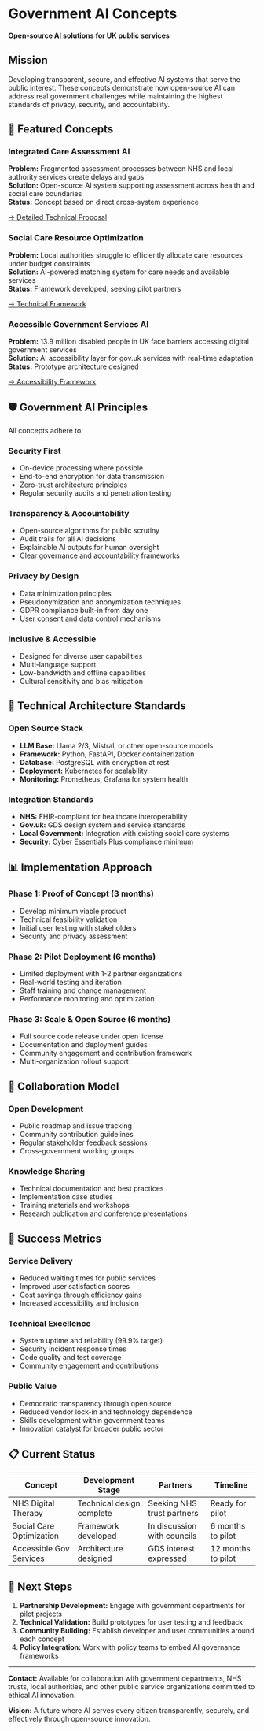 # Government AI Concepts
**Open-source AI solutions for UK public services**

## Mission

Developing transparent, secure, and effective AI systems that serve the public interest. These concepts demonstrate how open-source AI can address real government challenges while maintaining the highest standards of privacy, security, and accountability.

## 🎯 Featured Concepts

### Integrated Care Assessment AI
**Problem:** Fragmented assessment processes between NHS and local authority services create delays and gaps  
**Solution:** Open-source AI system supporting assessment across health and social care boundaries  
**Status:** Concept based on direct cross-system experience  

[→ Detailed Technical Proposal](./nhs-digital-therapy/README.md)

### Social Care Resource Optimization
**Problem:** Local authorities struggle to efficiently allocate care resources under budget constraints  
**Solution:** AI-powered matching system for care needs and available services  
**Status:** Framework developed, seeking pilot partners  

[→ Technical Framework](./social-care-optimization/README.md)

### Accessible Government Services AI
**Problem:** 13.9 million disabled people in UK face barriers accessing digital government services  
**Solution:** AI accessibility layer for gov.uk services with real-time adaptation  
**Status:** Prototype architecture designed  

[→ Accessibility Framework](./accessible-gov-services/README.md)

## 🛡️ Government AI Principles

All concepts adhere to:

### **Security First**
- On-device processing where possible
- End-to-end encryption for data transmission
- Zero-trust architecture principles
- Regular security audits and penetration testing

### **Transparency & Accountability**
- Open-source algorithms for public scrutiny
- Audit trails for all AI decisions
- Explainable AI outputs for human oversight
- Clear governance and accountability frameworks

### **Privacy by Design**
- Data minimization principles
- Pseudonymization and anonymization techniques
- GDPR compliance built-in from day one
- User consent and data control mechanisms

### **Inclusive & Accessible**
- Designed for diverse user capabilities
- Multi-language support
- Low-bandwidth and offline capabilities
- Cultural sensitivity and bias mitigation

## 🔧 Technical Architecture Standards

### **Open Source Stack**
- **LLM Base:** Llama 2/3, Mistral, or other open-source models
- **Framework:** Python, FastAPI, Docker containerization
- **Database:** PostgreSQL with encryption at rest
- **Deployment:** Kubernetes for scalability
- **Monitoring:** Prometheus, Grafana for system health

### **Integration Standards**
- **NHS:** FHIR-compliant for healthcare interoperability
- **Gov.uk:** GDS design system and service standards
- **Local Government:** Integration with existing social care systems
- **Security:** Cyber Essentials Plus compliance minimum

## 📊 Implementation Approach

### **Phase 1: Proof of Concept (3 months)**
- Develop minimum viable product
- Technical feasibility validation
- Initial user testing with stakeholders
- Security and privacy assessment

### **Phase 2: Pilot Deployment (6 months)**
- Limited deployment with 1-2 partner organizations
- Real-world testing and iteration
- Staff training and change management
- Performance monitoring and optimization

### **Phase 3: Scale & Open Source (6 months)**
- Full source code release under open license
- Documentation and deployment guides
- Community engagement and contribution framework
- Multi-organization rollout support

## 🤝 Collaboration Model

### **Open Development**
- Public roadmap and issue tracking
- Community contribution guidelines
- Regular stakeholder feedback sessions
- Cross-government working groups

### **Knowledge Sharing**
- Technical documentation and best practices
- Implementation case studies
- Training materials and workshops
- Research publication and conference presentations

## 🎯 Success Metrics

### **Service Delivery**
- Reduced waiting times for public services
- Improved user satisfaction scores
- Cost savings through efficiency gains
- Increased accessibility and inclusion

### **Technical Excellence**
- System uptime and reliability (99.9% target)
- Security incident response times
- Code quality and test coverage
- Community engagement and contributions

### **Public Value**
- Democratic transparency through open source
- Reduced vendor lock-in and technology dependence
- Skills development within government teams
- Innovation catalyst for broader public sector

## 📋 Current Status

| Concept | Development Stage | Partners | Timeline |
|---------|------------------|----------|----------|
| NHS Digital Therapy | Technical design complete | Seeking NHS trust partners | Ready for pilot |
| Social Care Optimization | Framework developed | In discussion with councils | 6 months to pilot |
| Accessible Gov Services | Architecture designed | GDS interest expressed | 12 months to pilot |

## 🚀 Next Steps

1. **Partnership Development:** Engage with government departments for pilot projects
2. **Technical Validation:** Build prototypes for user testing and feedback
3. **Community Building:** Establish developer and user communities around each concept
4. **Policy Integration:** Work with policy teams to embed AI governance frameworks

---

**Contact:** Available for collaboration with government departments, NHS trusts, local authorities, and other public service organizations committed to ethical AI innovation.

**Vision:** A future where AI serves every citizen transparently, securely, and effectively through open-source innovation.
